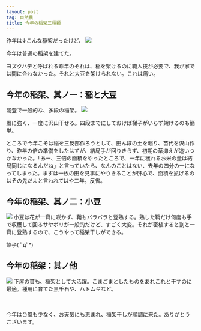 ```yaml
---
layout: post
tag: 自然農
title: 今年の稲架三種類
---
```

昨年は↓こんな稲架だったけど、
![](https://c2.staticflickr.com/8/7463/15587155780_67dbf63f4e.jpg)

今年は普通の稲架を建てた。

ヨズクハデと呼ばれる昨年のそれは、稲を架けるのに職人技が必要で、我が家では間に合わなかった。それと大豆を架けられない。これは痛い。

## 今年の稲架、其ノ一：稲と大豆
能登で一般的な、多段の稲架。
![](https://c2.staticflickr.com/6/5735/22870880839_d78a3fdebb.jpg)

風に強く、一度に沢山干せる。四段までにしておけば梯子がいらず架けるのも簡単。

ところで今年こそは稲を三反部作ろうとして、田んぼの土を堀り、苗代を沢山作り、昨年の倍の準備をしたはずが、結局手が回りきらず、初期の草抑えが追いつかなかった。「あー、三倍の面積をやったところで、一年に穫れるお米の量は結局同じになるんだね」と言っていたら、なんのことはない、去年の四分の一になってしまった。まずは一枚の田を見事にやりきることが肝心で、面積を拡げるのはその先だよと言われてはや二年。反省。

## 今年の稲架、其ノ二：小豆
![](https://c1.staticflickr.com/1/635/22611669073_383afee2b1.jpg)
小豆は花が一斉に咲かず、鞘もバラバラと登熟する。熟した鞘だけ何度も手で収穫して回るサヤボリが一般的だけど、すごく大変。それが密植すると割と一斉に登熟するので、こうやって稲架干しができる。

餡子( ﾟдﾟ*)

## 今年の稲架：其ノ他
![](https://c2.staticflickr.com/6/5678/22844663657_e03c286c32.jpg)
下屋の貫も、稲架として大活躍。こまごまとしたものをあれこれと干すのに最適。種用に育てた黒千石や、ハトムギなど。

　

今年は台風も少なく、お天気にも恵まれ、稲架干しが順調に来た。ありがとうございます。
